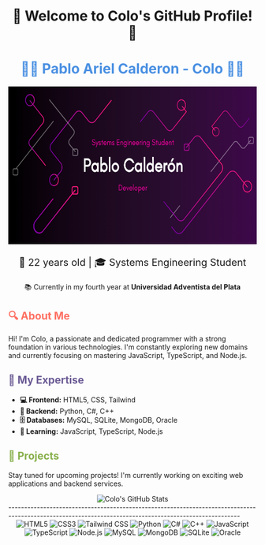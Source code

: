 <div align="center">
  <h1>🌟 Welcome to Colo's GitHub Profile! 🌟</h1>
</div>
<div align="center">
  <h1 style="color: #4A90E2;">👨‍💻 Pablo Ariel Calderon - Colo 👨‍💻</h1>
  <div align="center">
<img src="banner.png" width="700" height="320"/>
</div>
  <p style="font-size: 20px;" style="margin-top: 20px;">🎂 22 years old | 🎓 Systems Engineering Student</p>
  <p>📚 Currently in my fourth year at <strong>Universidad Adventista del Plata</strong></p>
</div>
<div style="margin-top: 20px;">
  <h2 style="color: #FF6F61;">🔍 About Me</h2>
  <p>Hi! I'm Colo, a passionate and dedicated programmer with a strong foundation in various technologies. I'm constantly exploring new domains and currently focusing on mastering JavaScript, TypeScript, and Node.js.</p>
</div>

<div style="margin-top: 20px;">
  <h2 style="color: #6B5B95;">🚀 My Expertise</h2>
  <ul>
    <li><strong>💻 Frontend:</strong> HTML5, CSS, Tailwind</li>
    <li><strong>🔧 Backend:</strong> Python, C#, C++</li>
    <li><strong>🗄️ Databases:</strong> MySQL, SQLite, MongoDB, Oracle</li>
    <li><strong>📘 Learning:</strong> JavaScript, TypeScript, Node.js</li>
  </ul>
</div>

<div style="margin-top: 20px;">
  <h2 style="color: #88B04B;">📂 Projects</h2>
  <p>Stay tuned for upcoming projects! I'm currently working on exciting web applications and backend services.</p>
</div>

<div align="center">
  <img src="https://github-readme-stats.vercel.app/api?username=Colo01&show_icons=true&theme=radical" alt="Colo's GitHub Stats">
</div>
<div>
-------------------------------------------------------------------------------------------------------------------------------------------------------
</div>
<div align="center" margin-top: 50px;>
  <img src="https://img.shields.io/badge/HTML5-E34F26?style=for-the-badge&logo=html5&logoColor=white" alt="HTML5">
  <img src="https://img.shields.io/badge/CSS3-1572B6?style=for-the-badge&logo=css3&logoColor=white" alt="CSS3">
  <img src="https://img.shields.io/badge/Tailwind_CSS-38B2AC?style=for-the-badge&logo=tailwind-css&logoColor=white" alt="Tailwind CSS">
  <img src="https://img.shields.io/badge/Python-3776AB?style=for-the-badge&logo=python&logoColor=white" alt="Python">
  <img src="https://img.shields.io/badge/C%23-239120?style=for-the-badge&logo=c-sharp&logoColor=white" alt="C#">
  <img src="https://img.shields.io/badge/C++-00599C?style=for-the-badge&logo=c%2B%2B&logoColor=white" alt="C++">
  <img src="https://img.shields.io/badge/JavaScript-F7DF1E?style=for-the-badge&logo=javascript&logoColor=black" alt="JavaScript">
  <img src="https://img.shields.io/badge/TypeScript-3178C6?style=for-the-badge&logo=typescript&logoColor=white" alt="TypeScript">
  <img src="https://img.shields.io/badge/Node.js-339933?style=for-the-badge&logo=node-dot-js&logoColor=white" alt="Node.js">
  <img src="https://img.shields.io/badge/MySQL-4479A1?style=for-the-badge&logo=mysql&logoColor=white" alt="MySQL">
  <img src="https://img.shields.io/badge/MongoDB-4EA94B?style=for-the-badge&logo=mongodb&logoColor=white" alt="MongoDB">
  <img src="https://img.shields.io/badge/SQLite-003B57?style=for-the-badge&logo=sqlite&logoColor=white" alt="SQLite">
  <img src="https://img.shields.io/badge/Oracle-F80000?style=for-the-badge&logo=oracle&logoColor=white" alt="Oracle">
</div>
